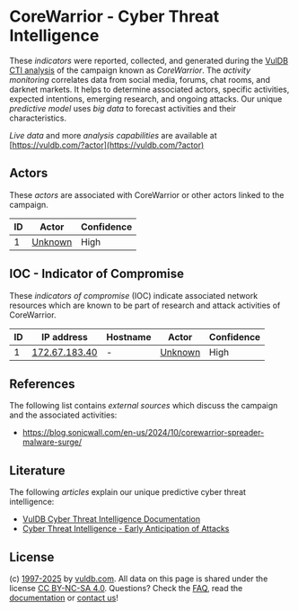 # CoreWarrior - Cyber Threat Intelligence

These _indicators_ were reported, collected, and generated during the [VulDB CTI analysis](https://vuldb.com/?kb.cti) of the campaign known as _CoreWarrior_. The _activity monitoring_ correlates data from social media, forums, chat rooms, and darknet markets. It helps to determine associated actors, specific activities, expected intentions, emerging research, and ongoing attacks. Our unique _predictive model_ uses _big data_ to forecast activities and their characteristics.

_Live data_ and more _analysis capabilities_ are available at [https://vuldb.com/?actor](https://vuldb.com/?actor)

## Actors

These _actors_ are associated with CoreWarrior or other actors linked to the campaign.

ID | Actor | Confidence
-- | ----- | ----------
1 | [Unknown](https://vuldb.com/?actor.unknown) | High

## IOC - Indicator of Compromise

These _indicators of compromise_ (IOC) indicate associated network resources which are known to be part of research and attack activities of CoreWarrior.

ID | IP address | Hostname | Actor | Confidence
-- | ---------- | -------- | ----- | ----------
1 | [172.67.183.40](https://vuldb.com/?ip.172.67.183.40) | - | [Unknown](https://vuldb.com/?actor.unknown) | High

## References

The following list contains _external sources_ which discuss the campaign and the associated activities:

* https://blog.sonicwall.com/en-us/2024/10/corewarrior-spreader-malware-surge/

## Literature

The following _articles_ explain our unique predictive cyber threat intelligence:

* [VulDB Cyber Threat Intelligence Documentation](https://vuldb.com/?kb.cti)
* [Cyber Threat Intelligence - Early Anticipation of Attacks](https://www.scip.ch/en/?labs.20201022)

## License

(c) [1997-2025](https://vuldb.com/?kb.changelog) by [vuldb.com](https://vuldb.com/?kb.about). All data on this page is shared under the license [CC BY-NC-SA 4.0](https://creativecommons.org/licenses/by-nc-sa/4.0/). Questions? Check the [FAQ](https://vuldb.com/?kb.faq), read the [documentation](https://vuldb.com/?kb) or [contact us](https://vuldb.com/?contact)!
